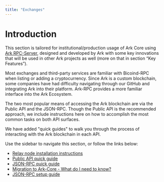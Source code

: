 ```yaml
---
title: "Exchanges"
---
```


# Introduction
This section is tailored for institutional/production usage of Ark Core using [Ark RPC-Server](https://github.com/ArkEcosystem/rpc-server), designed and developed by Ark with some key innovations that will be used in other Ark projects as well (more on that in section “Key Features”).

Most exchanges and third-party services are familiar with Bicoind-RPC when listing or adding a cryptocurrency. Since Ark is a custom blockchain, some companies have had difficulty navigating through our GitHub and integrating Ark into their platform. Ark-RPC provides a more familiar interface into the Ark Ecosystem.

The two most popular means of accessing the Ark blockchain are via the Public API and the JSON-RPC. Though the Public API is the recommended approach, we include instructions here on how to accomplish the most common tasks on both API surfaces.

We have added "quick guides" to walk you through the process of interacting with the Ark blockchain in each API.

Use the sidebar to navigate this section, or follow the links below:

* [Relay node installation instructions](/exchanges/relay.html)
* [Public API quick guide](/exchanges/public-api.html)
* [JSON-RPC quick guide](/exchanges/json-rpc-quick.html)
* [Migration to Ark-Core - What do I need to know?](/exchanges/migrating-to-ark-core.html)
* [JSON-RPC setup guide](/exchanges/json-rpc.html)
